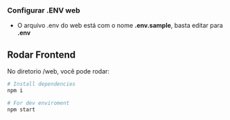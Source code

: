 

### Configurar .ENV web
- O arquivo .env do web está com o nome **.env.sample**, basta editar para **.env**

## Rodar Frontend

No diretorio /web, você pode rodar:

```bash
# Install dependencies
npm i

# For dev enviroment
npm start
```